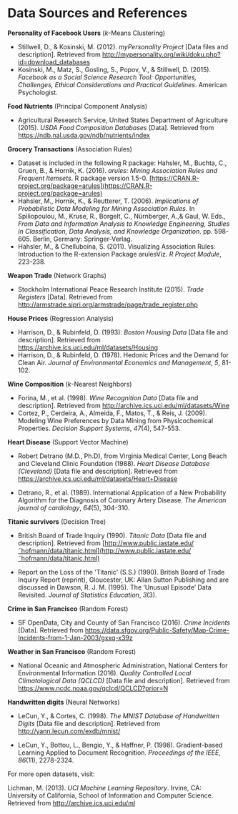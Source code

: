 # Data Sources and References

**Personality of Facebook Users** (*k*-Means Clustering)

* Stillwell, D., & Kosinski, M. (2012). *myPersonality Project* [Data files and description]. Retrieved from http://mypersonality.org/wiki/doku.php?id=download_databases
* Kosinski, M., Matz, S., Gosling, S., Popov, V., & Stillwell, D. (2015). *Facebook as a Social Science Research Tool: Opportunities, Challenges, Ethical Considerations and Practical Guidelines*. American Psychologist.

**Food Nutrients** (Principal Component Analysis)

* Agricultural Research Service, United States Department of Agriculture (2015). *USDA Food Composition Databases* [Data]. Retrieved from https://ndb.nal.usda.gov/ndb/nutrients/index

**Grocery Transactions** (Association Rules)

* Dataset is included in the following R package: Hahsler, M., Buchta, C., Gruen, B., & Hornik, K. (2016). *arules: Mining Association Rules and Frequent Itemsets*. R package version 1.5-0. [https://CRAN.R-project.org/package=arules](https://CRAN.R-project.org/package=arules)
* Hahsler, M., Hornik, K., & Reutterer, T. (2006). *Implications of Probabilistic Data Modeling for Mining Association Rules*. In Spiliopoulou, M., Kruse, R., Borgelt, C., Nürnberger, A.,& Gaul, W. Eds., *From Data and Information Analysis to Knowledge Engineering, Studies in Classification, Data Analysis, and Knowledge Organization*. pp. 598-605. Berlin, Germany: Springer-Verlag.
* Hahsler, M., & Chelluboina, S. (2011). Visualizing Association Rules: Introduction to the R-extension Package arulesViz. *R Project Module*, 223-238.

**Weapon Trade** (Network Graphs)

* Stockholm International Peace Research Institute (2015). *Trade Registers* [Data]. Retrieved from http://armstrade.sipri.org/armstrade/page/trade_register.php

**House Prices** (Regression Analysis)

* Harrison, D., & Rubinfeld, D. (1993). *Boston Housing Data* [Data file and description]. Retrieved from https://archive.ics.uci.edu/ml/datasets/Housing
* Harrison, D., & Rubinfeld, D. (1978). Hedonic Prices and the Demand for Clean Air. *Journal of Environmental Economics and Management*, *5*, 81-102.

**Wine Composition** (*k*-Nearest Neighbors)

* Forina, M., et al. (1998). *Wine Recognition Data* [Data file and description]. Retrieved from http://archive.ics.uci.edu/ml/datasets/Wine
* Cortez, P., Cerdeira, A., Almeida, F., Matos, T., &  Reis, J. (2009). Modeling Wine Preferences by Data Mining from Physicochemical Properties. *Decision Support Systems*, *47*(4), 547-553.

**Heart Disease** (Support Vector Machine)

* Robert Detrano (M.D., Ph.D), from Virginia Medical Center, Long Beach and Cleveland Clinic Foundation (1988). *Heart Disease Database (Cleveland)* [Data file and description]. Retrieved from https://archive.ics.uci.edu/ml/datasets/Heart+Disease


* Detrano, R., et al. (1989). International Application of a New Probability Algorithm for the Diagnosis of Coronary Artery Disease. *The American journal of cardiology*, *64*(5), 304-310.

**Titanic survivors** (Decision Tree)

* British Board of Trade Inquiry (1990). *Titanic Data* [Data file and description]. Retrieved from [http://www.public.iastate.edu/˜hofmann/data/titanic.html](http://www.public.iastate.edu/˜hofmann/data/titanic.html)


* Report on the Loss of the 'Titanic' (S.S.) (1990). British Board of Trade Inquiry Report (reprint), Gloucester, UK: Allan Sutton Publishing and are discussed in Dawson, R. J. M. (1995). The ‘Unusual Episode’ Data Revisited. *Journal of Statistics Education*, *3*(3).

**Crime in San Francisco** (Random Forest)

* SF OpenData, City and County of San Francisco (2016). *Crime Incidents* [Data]. Retrieved from https://data.sfgov.org/Public-Safety/Map-Crime-Incidents-from-1-Jan-2003/gxxq-x39z

**Weather in San Francisco** (Random Forest)

* National Oceanic and Atmospheric Administration, National Centers for Environmental Information (2016). *Quality Controlled Local Climatological Data (QCLCD)* [Data file and description]. Retrieved from https://www.ncdc.noaa.gov/qclcd/QCLCD?prior=N

**Handwritten digits** (Neural Networks)

* LeCun, Y.,  & Cortes, C. (1998). *The MNIST Database of Handwritten Digits* [Data file and description]. Retrieved from http://yann.lecun.com/exdb/mnist/


* LeCun, Y., Bottou, L., Bengio, Y., & Haffner, P. (1998). Gradient-based Learning Applied to Document Recognition. *Proceedings of the IEEE*, *86*(11), 2278-2324.

For more open datasets, visit:

Lichman, M. (2013). *UCI Machine Learning Repository*. Irvine, CA: University of California, School of Information and Computer Science. Retrieved from http://archive.ics.uci.edu/ml